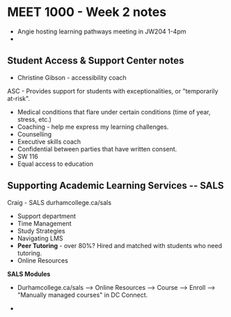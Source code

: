 # MEET 1000 - Week 2 notes
- Angie hosting learning pathways meeting in JW204 1-4pm 
- 

## Student Access & Support Center notes
- Christine Gibson - accessibility coach

ASC - Provides support for students with exceptionalities, or "temporarily at-risk".
- Medical conditions that flare under certain conditions (time of year, stress, etc.)
- Coaching - help me express my learning challenges.
- Counselling
- Executive skills coach
- Confidential between parties that have written consent. 
- SW 116
- Equal access to education

## Supporting Academic Learning Services -- SALS
Craig - SALS
durhamcollege.ca/sals
- Support department
- Time Management
- Study Strategies
- Navigating LMS
- **Peer Tutoring** - over 80%? Hired and matched with students who need tutoring.
-  Online Resources

**SALS Modules**
- Durhamcollege.ca/sals --> Online Resources --> Course --> Enroll --> "Manually managed courses" in DC Connect.

- 